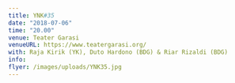 ```yaml
---
title: YNK#35
date: "2018-07-06"
time: "20.00"
venue: Teater Garasi
venueURL: https://www.teatergarasi.org/
with: Raja Kirik (YK), Duto Hardono (BDG) & Riar Rizaldi (BDG)
info:
flyer: /images/uploads/YNK35.jpg
---
```


#

